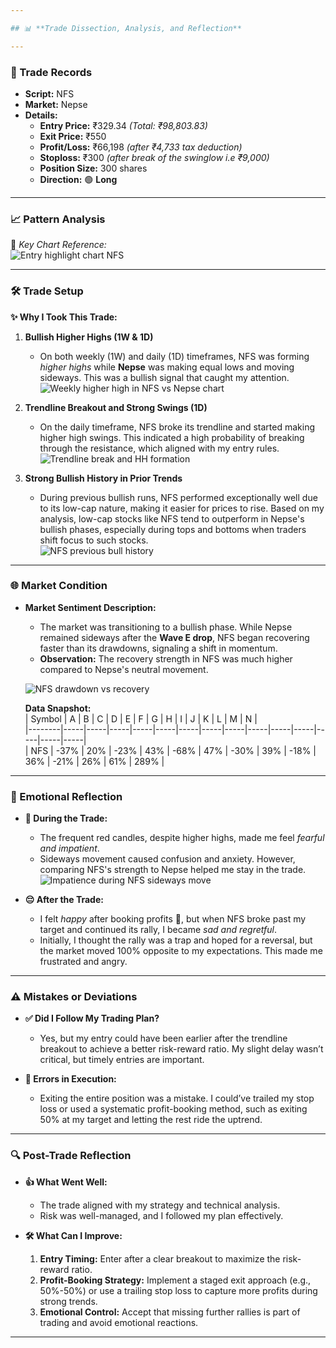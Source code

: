 ```yaml
---

## 📊 **Trade Dissection, Analysis, and Reflection**

---
```


### **📝 Trade Records**

- **Script:** NFS  
- **Market:** Nepse  
- **Details:**
  - **Entry Price:** ₹329.34 *(Total: ₹98,803.83)*  
  - **Exit Price:** ₹550  
  - **Profit/Loss:** ₹66,198 *(after ₹4,733 tax deduction)*  
  - **Stoploss:** ₹300 *(after break of the swinglow i.e ₹9,000)*  
  - **Position Size:** 300 shares  
  - **Direction:** 🟢 **Long**  

---

### **📈 Pattern Analysis**  
📌 *Key Chart Reference:*  
![Entry highlight chart NFS](images/Entry%20of%20NFS%20higlight.png)  

---

### **🛠️ Trade Setup**

**✨ Why I Took This Trade:**  

1. **Bullish Higher Highs (1W & 1D)**  
   - On both weekly (1W) and daily (1D) timeframes, NFS was forming *higher highs* while **Nepse** was making equal lows and moving sideways. This was a bullish signal that caught my attention.  
   ![Weekly higher high in NFS vs Nepse chart](images/NFS%20and%20NEPSE%20Weekly%20signal%201.png)  

2. **Trendline Breakout and Strong Swings (1D)**  
   - On the daily timeframe, NFS broke its trendline and started making higher high swings. This indicated a high probability of breaking through the resistance, which aligned with my entry rules.  
   ![Trendline break and HH formation](images/NFS%20Trendline%20breaking%20and%20making%20HH.png)  

3. **Strong Bullish History in Prior Trends**  
   - During previous bullish runs, NFS performed exceptionally well due to its low-cap nature, making it easier for prices to rise. Based on my analysis, low-cap stocks like NFS tend to outperform in Nepse's bullish phases, especially during tops and bottoms when traders shift focus to such stocks.  
   ![NFS previous bull history](images/NFS%20previous%20Bull%20history.png)  

---

### **🌐 Market Condition**

- **Market Sentiment Description:**  
   - The market was transitioning to a bullish phase. While Nepse remained sideways after the **Wave E drop**, NFS began recovering faster than its drawdowns, signaling a shift in momentum.  
   - **Observation:** The recovery strength in NFS was much higher compared to Nepse's neutral movement.  

   ![NFS drawdown vs recovery](images/NFS%20drawdown%20vs%20recovery.png)  

   **Data Snapshot:**  
   | Symbol | A   | B   | C   | D   | E   | F   | G   | H   | I   | J   | K   | L   | M   | N   |  
   |--------|-----|-----|-----|-----|-----|-----|-----|-----|-----|-----|-----|-----|-----|-----|  
   | NFS    | -37% | 20% | -23% | 43% | -68% | 47% | -30% | 39% | -18% | 36% | -21% | 26% | 61% | 289% |  

---

### **💭 Emotional Reflection**

- **😬 During the Trade:**  
   - The frequent red candles, despite higher highs, made me feel *fearful and impatient*.  
   - Sideways movement caused confusion and anxiety. However, comparing NFS's strength to Nepse helped me stay in the trade.  
   ![Impatience during NFS sideways move](images/impatience%20sideways%20of%20nfs%20before%20rise.png)  

- **😔 After the Trade:**  
   - I felt *happy* after booking profits 🎉, but when NFS broke past my target and continued its rally, I became *sad and regretful*.  
   - Initially, I thought the rally was a trap and hoped for a reversal, but the market moved 100% opposite to my expectations. This made me frustrated and angry.  

---

### **⚠️ Mistakes or Deviations**

- **✅ Did I Follow My Trading Plan?**  
   - Yes, but my entry could have been earlier after the trendline breakout to achieve a better risk-reward ratio. My slight delay wasn’t critical, but timely entries are important.  

- **🔄 Errors in Execution:**  
   - Exiting the entire position was a mistake. I could’ve trailed my stop loss or used a systematic profit-booking method, such as exiting 50% at my target and letting the rest ride the uptrend.  

---

### **🔍 Post-Trade Reflection**

- **👍 What Went Well:**  
   - The trade aligned with my strategy and technical analysis.  
   - Risk was well-managed, and I followed my plan effectively.  

- **🛠️ What Can I Improve:**  
   1. **Entry Timing:** Enter after a clear breakout to maximize the risk-reward ratio.  
   2. **Profit-Booking Strategy:** Implement a staged exit approach (e.g., 50%-50%) or use a trailing stop loss to capture more profits during strong trends.  
   3. **Emotional Control:** Accept that missing further rallies is part of trading and avoid emotional reactions.  

---

